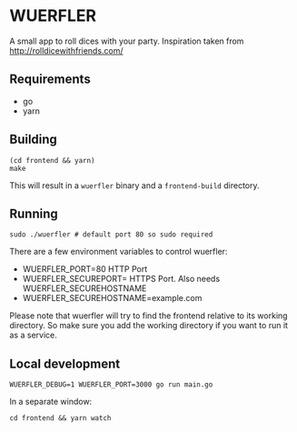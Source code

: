 # WUERFLER

A small app to roll dices with your party. Inspiration taken from http://rolldicewithfriends.com/

## Requirements

- go
- yarn

## Building

```
(cd frontend && yarn)
make
```

This will result in a `wuerfler` binary and a `frontend-build` directory.

## Running

`sudo ./wuerfler # default port 80 so sudo required`

There are a few environment variables to control wuerfler:

- WUERFLER_PORT=80 HTTP Port
- WUERFLER_SECUREPORT= HTTPS Port. Also needs WUERFLER_SECUREHOSTNAME
- WUERFLER_SECUREHOSTNAME=example.com

Please note that wuerfler will try to find the frontend relative to its working directory.
So make sure you add the working directory if you want to run it as a service.

## Local development

`WUERFLER_DEBUG=1 WUERFLER_PORT=3000 go run main.go`

In a separate window:

`cd frontend && yarn watch`
